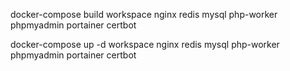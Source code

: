 docker-compose build workspace nginx redis mysql php-worker phpmyadmin portainer certbot

docker-compose up -d workspace nginx redis mysql php-worker phpmyadmin portainer certbot
